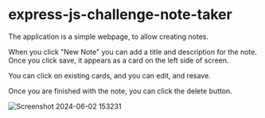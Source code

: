 # express-js-challenge-note-taker

The application is a simple webpage, to allow creating notes.

When you click "New Note" you can add a title and description for the note. Once you click save, it appears as a card on the left side of screen.

You can click on existing cards, and you can edit, and resave.

Once you are finished with the note, you can click the delete button.


![Screenshot 2024-06-02 153231](https://github.com/MikeKruce/express-js-challenge-note-taker/assets/160695510/0368d3c1-c37f-4b2b-ab3f-7f6c6cc7c63a)

